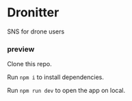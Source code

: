 # Dronitter

SNS for drone users

### preview
Clone this repo.

Run `npm i` to install dependencies.

Run `npm run dev` to open the app on local.
